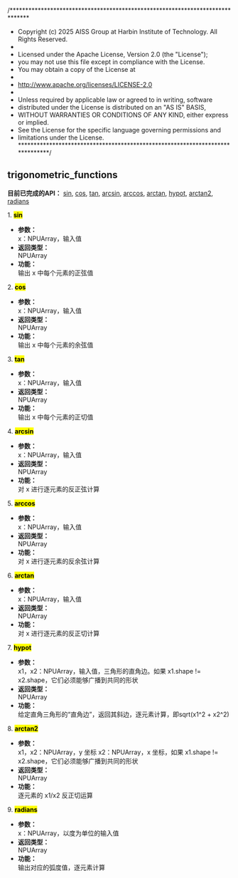 /******************************************************************************
 * Copyright (c) 2025 AISS Group at Harbin Institute of Technology. All Rights Reserved.
 *
 * Licensed under the Apache License, Version 2.0 (the "License");
 * you may not use this file except in compliance with the License.
 * You may obtain a copy of the License at
 *
 * http://www.apache.org/licenses/LICENSE-2.0
 *
 * Unless required by applicable law or agreed to in writing, software
 * distributed under the License is distributed on an "AS IS" BASIS,
 * WITHOUT WARRANTIES OR CONDITIONS OF ANY KIND, either express or implied.
 * See the License for the specific language governing permissions and
 * limitations under the License.
 ******************************************************************************/

## trigonometric_functions
**目前已完成的API：** [sin](#sin), [cos](#cos), [tan](#tan), [arcsin](#arcsin), [arccos](#arccos), [arctan](#arctan), [hypot](#hypot), [arctan2](#arctan2), [radians](#radians)  
  
<span id="sin">1. <mark> **sin** </mark></span>
- **参数：**  
    x：NPUArray，输入值
- **返回类型：**  
    NPUArray
- **功能：**  
    输出 x 中每个元素的正弦值 
  
<span id="cos">2. <mark> **cos** </mark></span>
- **参数：**  
    x：NPUArray，输入值
- **返回类型：**  
    NPUArray
- **功能：**  
    输出 x 中每个元素的余弦值 

<span id="tan">3. <mark> **tan** </mark></span>
- **参数：**  
    x：NPUArray，输入值
- **返回类型：**  
    NPUArray
- **功能：**  
    输出 x 中每个元素的正切值 

<span id="arcsin">4. <mark> **arcsin** </mark></span>
- **参数：**  
    x：NPUArray，输入值
- **返回类型：**  
    NPUArray
- **功能：**  
    对 x 进行逐元素的反正弦计算

<span id="arccos">5. <mark> **arccos** </mark></span>
- **参数：**  
    x：NPUArray，输入值
- **返回类型：**  
    NPUArray
- **功能：**  
    对 x 进行逐元素的反余弦计算

<span id="arctan">6. <mark> **arctan** </mark></span>
- **参数：**  
    x：NPUArray，输入值
- **返回类型：**  
    NPUArray
- **功能：**  
    对 x 进行逐元素的反正切计算

<span id="hypot">7. <mark> **hypot** </mark></span>
- **参数：**  
    x1，x2：NPUArray，输入值，三角形的直角边。如果 x1.shape != x2.shape，它们必须能够广播到共同的形状
- **返回类型：**  
    NPUArray
- **功能：**  
    给定直角三角形的“直角边”，返回其斜边，逐元素计算，即sqrt(x1^2 + x2^2)

<span id="arctan2">8. <mark> **arctan2** </mark></span>
- **参数：**  
    x1，x2：NPUArray，y 坐标
    x2：NPUArray，x 坐标，如果 x1.shape != x2.shape，它们必须能够广播到共同的形状  
- **返回类型：**  
    NPUArray
- **功能：**  
    逐元素的 x1/x2 反正切运算

<span id="radians">9. <mark> **radians** </mark></span>
- **参数：**  
    x：NPUArray，以度为单位的输入值
- **返回类型：**  
    NPUArray
- **功能：**  
    输出对应的弧度值，逐元素计算
